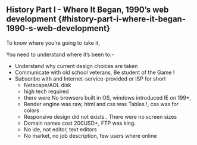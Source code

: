 ## History Part I - Where It Began, 1990’s web development {#history-part-i-where-it-began-1990-s-web-development}

To know where you’re going to take it,

You need to understand where it’s been to:-

* Understand why current design choices are taken
* Communicate with old school veterans, Be student of the Game !
* Subscribe with and Internet-service-provided or ISP for short
  * Netscape/AOL disk
  * high tech required
  * there were No browsers built in OS, windows introduced IE on 199\*,
  * Render engine was raw, html and css was Tables !, css was for colors
  * Responsive design did not exists.. There were no screen sizes
  * Domain names cost 200USD+, FTP was king.
  * No ide, not editor, text editors
  * No market, no job description, few users where online



